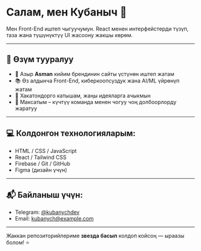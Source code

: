 # Салам, мен Кубаныч 👋

Мен Front-End иштеп чыгуучумун. React менен интерфейстерди түзүп, таза жана түшүнүктүү UI жасоону жакшы көрөм.

---

## 🧠 Өзүм тууралуу

- 🔨 Азыр **Asman** кийим брендинин сайты үстүнөн иштеп жатам
- 📚 Өз алдынча Front-End, киберкоопсуздук жана AI/ML үйрөнүп жатам
- 🤝 Хакатондорго катышам, жаңы идеяларга ачыкмын
- 🎯 Максатым – күчтүү команда менен чогуу чоң долбоорлорду жаратуу

---

## 💻 Колдонгон технологияларым:

- HTML / CSS / JavaScript
- React / Tailwind CSS
- Firebase / Git / GitHub
- Figma (дизайн үчүн)

---

## 📬 Байланыш үчүн:

- Telegram: [@kubanychdev](https://t.me/kubanychdev)
- Email: kubanych@example.com

---

Жаккан репозиторийлериме **звезда басып** колдоп койсоң — ыраазы болом! ⭐
